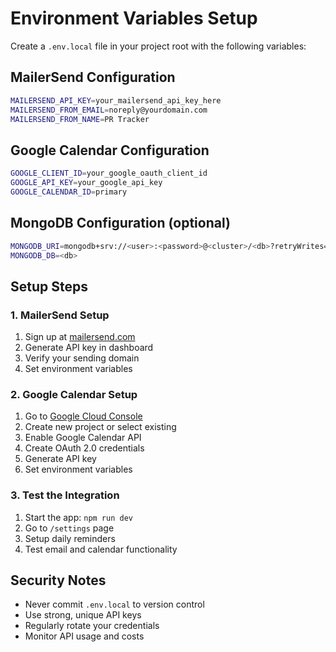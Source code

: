 # Environment Variables Setup

Create a `.env.local` file in your project root with the following variables:

## MailerSend Configuration
```bash
MAILERSEND_API_KEY=your_mailersend_api_key_here
MAILERSEND_FROM_EMAIL=noreply@yourdomain.com
MAILERSEND_FROM_NAME=PR Tracker
```

## Google Calendar Configuration
```bash
GOOGLE_CLIENT_ID=your_google_oauth_client_id
GOOGLE_API_KEY=your_google_api_key
GOOGLE_CALENDAR_ID=primary
```

## MongoDB Configuration (optional)
```bash
MONGODB_URI=mongodb+srv://<user>:<password>@<cluster>/<db>?retryWrites=true&w=majority
MONGODB_DB=<db>
```

## Setup Steps

### 1. MailerSend Setup
1. Sign up at [mailersend.com](https://mailersend.com)
2. Generate API key in dashboard
3. Verify your sending domain
4. Set environment variables

### 2. Google Calendar Setup
1. Go to [Google Cloud Console](https://console.cloud.google.com/)
2. Create new project or select existing
3. Enable Google Calendar API
4. Create OAuth 2.0 credentials
5. Generate API key
6. Set environment variables

### 3. Test the Integration
1. Start the app: `npm run dev`
2. Go to `/settings` page
3. Setup daily reminders
4. Test email and calendar functionality

## Security Notes
- Never commit `.env.local` to version control
- Use strong, unique API keys
- Regularly rotate your credentials
- Monitor API usage and costs
